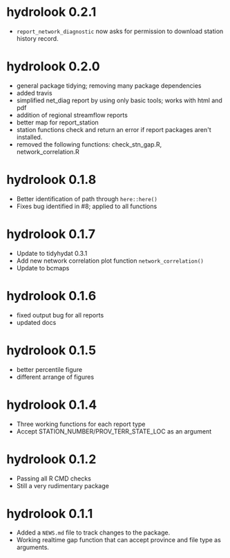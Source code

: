 # hydrolook 0.2.1
* `report_network_diagnostic` now asks for permission to download station history record.

# hydrolook 0.2.0
* general package tidying; removing many package dependencies
* added travis
* simplified net_diag report by using only basic tools; works with html and pdf
* addition of regional streamflow reports
* better map for report_station
* station functions check and return an error if report packages aren't installed.
* removed the following functions: check_stn_gap.R, network_correlation.R

# hydrolook 0.1.8
* Better identification of path through `here::here()`
* Fixes bug identified in #8; applied to all functions

# hydrolook 0.1.7
* Update to tidyhydat 0.3.1
* Add new network correlation plot function `network_correlation()`
* Update to bcmaps

# hydrolook 0.1.6
* fixed output bug for all reports
* updated docs

# hydrolook 0.1.5
* better percentile figure
* different arrange of figures


# hydrolook 0.1.4
* Three working functions for each report type
* Accept STATION_NUMBER/PROV_TERR_STATE_LOC as an argument

# hydrolook 0.1.2

* Passing all R CMD checks
* Still a very rudimentary package


# hydrolook 0.1.1

* Added a `NEWS.md` file to track changes to the package.
* Working realtime gap function that can accept province and file type as arguments.




